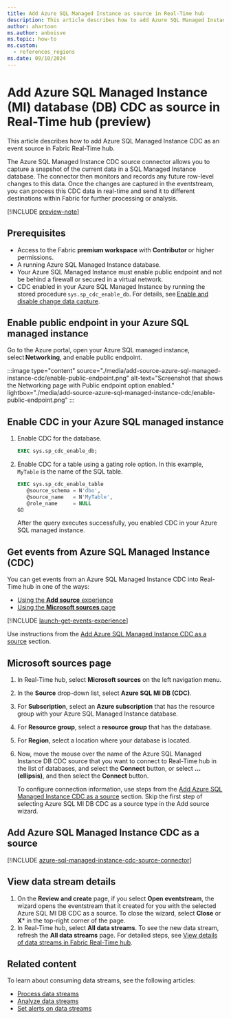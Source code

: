 ```yaml
---
title: Add Azure SQL Managed Instance as source in Real-Time hub
description: This article describes how to add Azure SQL Managed Instance Change Data Capture (CDC) as an event source in Fabric Real-Time hub.
author: ahartoon
ms.author: anboisve
ms.topic: how-to
ms.custom:
  - references_regions
ms.date: 09/10/2024
---
```


# Add Azure SQL Managed Instance (MI) database (DB) CDC as source in Real-Time hub (preview)

This article describes how to add Azure SQL Managed Instance CDC as an event source in Fabric Real-Time hub.

The Azure SQL Managed Instance CDC source connector allows you to capture a snapshot of the current data in a SQL Managed Instance database. The connector then monitors and records any future row-level changes to this data. Once the changes are captured in the eventstream, you can process this CDC data in real-time and send it to different destinations within Fabric for further processing or analysis.

[!INCLUDE [preview-note](./includes/preview-note.md)]

## Prerequisites 

- Access to the Fabric **premium workspace** with **Contributor** or higher permissions.
- A running Azure SQL Managed Instance database. 
- Your Azure SQL Managed Instance must enable public endpoint and not be behind a firewall or secured in a virtual network. 
- CDC enabled in your Azure SQL Managed Instance by running the stored procedure `sys.sp_cdc_enable_db`. For details, see [Enable and disable change data capture](/sql/relational-databases/track-changes/enable-and-disable-change-data-capture-sql-server). 

## Enable public endpoint in your Azure SQL managed instance 

Go to the Azure portal, open your Azure SQL managed instance, select **Networking**, and enable public endpoint.

:::image type="content" source="./media/add-source-azure-sql-managed-instance-cdc/enable-public-endpoint.png" alt-text="Screenshot that shows the Networking page with Public endpoint option enabled." lightbox="./media/add-source-azure-sql-managed-instance-cdc/enable-public-endpoint.png" :::


## Enable CDC in your Azure SQL managed instance

1. Enable CDC for the database.     
        
   ```sql
   EXEC sys.sp_cdc_enable_db; 
   ```
2. Enable CDC for a table using a gating role option. In this example, `MyTable` is the name of the SQL table. 

    ```sql            
    EXEC sys.sp_cdc_enable_table 
       @source_schema = N'dbo', 
       @source_name   = N'MyTable', 
       @role_name     = NULL 
    GO 
    ```

    After the query executes successfully, you enabled CDC in your Azure SQL managed instance.

## Get events from Azure SQL Managed Instance (CDC)
You can get events from an Azure SQL Managed Instance CDC into Real-Time hub in one of the ways:

- [Using the **Add source** experience](#launch-add-source-experience)
- [Using the **Microsoft sources** page](#microsoft-sources-page)

[!INCLUDE [launch-get-events-experience](./includes/launch-get-events-experience.md)]

Use instructions from the [Add Azure SQL Managed Instance CDC as a source](#add-azure-sql-managed-instance-cdc-as-a-source) section. 

## Microsoft sources page

1. In Real-Time hub, select **Microsoft sources** on the left navigation menu.
1. In the **Source** drop-down list, select **Azure SQL MI DB (CDC)**. 
1. For **Subscription**, select an **Azure subscription** that has the resource group with your Azure SQL Managed Instance database.
1. For **Resource group**, select a **resource group** that has the database.
1. For **Region**, select a location where your database is located. 
1. Now, move the mouse over the name of the Azure SQL Managed Instance DB CDC source that you want to connect to Real-Time hub in the list of databases, and select the **Connect** button, or select **... (ellipsis)**, and then select the **Connect** button. 

    To configure connection information, use steps from the [Add Azure SQL Managed Instance CDC as a source](#add-azure-sql-managed-instance-cdc-as-a-source) section. Skip the first step of selecting Azure SQL MI DB CDC as a source type in the Add source wizard.

## Add Azure SQL Managed Instance CDC as a source

[!INCLUDE [azure-sql-managed-instance-cdc-source-connector](../real-time-intelligence/event-streams/includes/azure-sql-managed-instance-cdc-source-connector.md)]

## View data stream details

1. On the **Review and create** page, if you select **Open eventstream**, the wizard opens the eventstream that it created for you with the selected Azure SQL MI DB CDC as a source. To close the wizard, select **Close** or **X*** in the top-right corner of the page.
1. In Real-Time hub, select **All data streams**. To see the new data stream, refresh the **All data streams** page. For detailed steps, see [View details of data streams in Fabric Real-Time hub](view-data-stream-details.md).

## Related content
To learn about consuming data streams, see the following articles:

- [Process data streams](process-data-streams-using-transformations.md)
- [Analyze data streams](analyze-data-streams-using-kql-table-queries.md)
- [Set alerts on data streams](set-alerts-data-streams.md)

